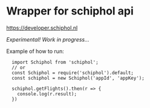# Wrapper for schiphol api
https://developer.schiphol.nl

*Experimental! Work in progress...*

Example of how to run:
```
  import Schiphol from 'schiphol';
  // or
  const Schiphol = require('schiphol').default;
  const schiphol = new Schiphol('appId', 'appKey');

  schiphol.getFlights().then(r => {
    console.log(r.result);
  })
```
